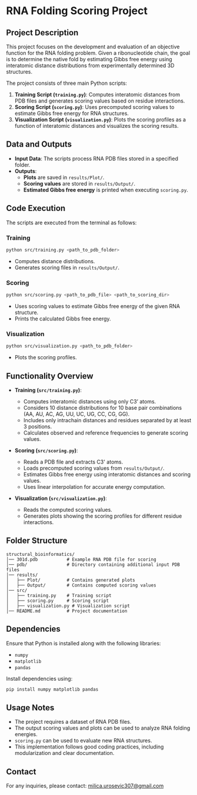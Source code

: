 # RNA Folding Scoring Project

## Project Description
This project focuses on the development and evaluation of an objective function for the RNA folding problem. Given a ribonucleotide chain, the goal is to determine the native fold by estimating Gibbs free energy using interatomic distance distributions from experimentally determined 3D structures.

The project consists of three main Python scripts:
1. **Training Script (`training.py`)**: Computes interatomic distances from PDB files and generates scoring values based on residue interactions.
2. **Scoring Script (`scoring.py`)**: Uses precomputed scoring values to estimate Gibbs free energy for RNA structures.
3. **Visualization Script (`visualization.py`)**: Plots the scoring profiles as a function of interatomic distances and visualizes the scoring results.

## Data and Outputs
- **Input Data**: The scripts process RNA PDB files stored in a specified folder.
- **Outputs**:
  - **Plots** are saved in `results/Plot/`.
  - **Scoring values** are stored in `results/Output/`.
  - **Estimated Gibbs free energy** is printed when executing `scoring.py`.

## Code Execution
The scripts are executed from the terminal as follows:

### Training
```sh
python src/training.py <path_to_pdb_folder>
```
- Computes distance distributions.
- Generates scoring files in `results/Output/`.

### Scoring
```sh
python src/scoring.py <path_to_pdb_file> <path_to_scoring_dir>
```
- Uses scoring values to estimate Gibbs free energy of the given RNA structure.
- Prints the calculated Gibbs free energy.

### Visualization
```sh
python src/visualization.py <path_to_pdb_folder>
```
- Plots the scoring profiles.

## Functionality Overview
- **Training (`src/training.py`)**:
  - Computes interatomic distances using only C3’ atoms.
  - Considers 10 distance distributions for 10 base pair combinations (AA, AU, AC, AG, UU, UC, UG, CC, CG, GG).
  - Includes only intrachain distances and residues separated by at least 3 positions.
  - Calculates observed and reference frequencies to generate scoring values.

- **Scoring (`src/scoring.py`)**:
  - Reads a PDB file and extracts C3' atoms.
  - Loads precomputed scoring values from `results/Output/`.
  - Estimates Gibbs free energy using interatomic distances and scoring values.
  - Uses linear interpolation for accurate energy computation.

- **Visualization (`src/visualization.py`)**:
  - Reads the computed scoring values.
  - Generates plots showing the scoring profiles for different residue interactions.

## Folder Structure
```
structural_bioinformatics/
│── 301d.pdb           # Example RNA PDB file for scoring
│── pdb/               # Directory containing additional input PDB files
│── results/
│   ├── Plot/          # Contains generated plots
│   ├── Output/        # Contains computed scoring values
│── src/
│   ├── training.py    # Training script
│   ├── scoring.py     # Scoring script
│   ├── visualization.py # Visualization script
│── README.md          # Project documentation
```

## Dependencies
Ensure that Python is installed along with the following libraries:
- `numpy`
- `matplotlib`
- `pandas`

Install dependencies using:
```sh
pip install numpy matplotlib pandas
```

## Usage Notes
- The project requires a dataset of RNA PDB files.
- The output scoring values and plots can be used to analyze RNA folding energies.
- `scoring.py` can be used to evaluate new RNA structures.
- This implementation follows good coding practices, including modularization and clear documentation.

## Contact
For any inquiries, please contact: milica.urosevic307@gmail.com
